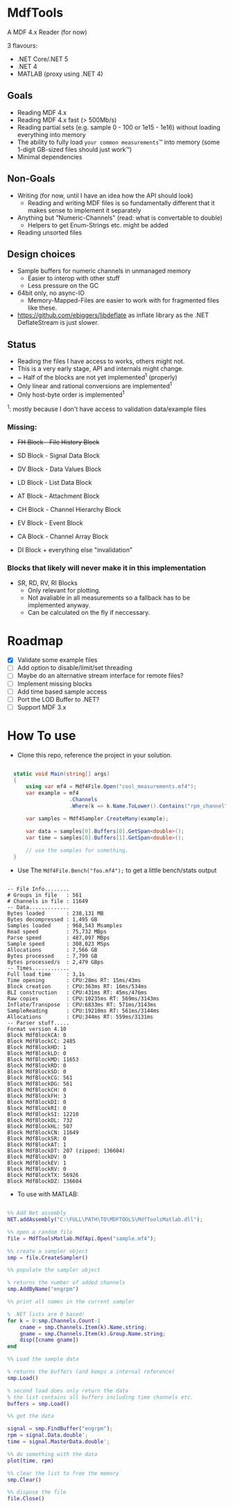 # MdfTools

A MDF 4.x Reader (for now)

3 flavours:
- .NET Core/.NET 5
- .NET 4
- MATLAB (proxy using .NET 4)

## Goals

* Reading MDF 4.x
* Reading MDF 4.x fast (> 500Mb/s)
* Reading partial sets (e.g. sample 0 - 100 or 1e15 - 1e16) without loading everything into memory
* The ability to fully load `your common measurements`™ into memory (some 1-digit GB-sized files should just work™)
* Minimal dependencies

## Non-Goals

* Writing (for now, until I have an idea how the API should look)
  * Reading and writing MDF files is so fundamentally different that it makes sense to implement it separately
* Anything but "Numeric-Channels" (read: what is convertable to double)
  * Helpers to get Enum-Strings etc. might be added
* Reading unsorted files

## Design choices

* Sample buffers for numeric channels in unmanaged memory
  * Easier to interop with other stuff
  * Less pressure on the GC
* 64bit only, no async-IO
  * Memory-Mapped-Files are easier to work with for fragmented files like these. 
* https://github.com/ebiggers/libdeflate as inflate library as the .NET DeflateStream is just slower.

## Status

* Reading the files I have access to works, others might not.
* This is a very early stage, API and internals might change.
* ~ Half of the blocks are not yet implemented<sup>1</sup> (properly)
* Only linear and rational conversions are implemented<sup>1</sup>
* Only host-byte order is implemented<sup>1</sup>

<sup>1</sup>: mostly because I don't have access to validation data/example files

### Missing:

* ~~FH Block - File History Block~~
* SD Block - Signal Data Block
* DV Block - Data Values Block
* LD Block - List Data Block
* AT Block - Attachment Block
* CH Block - Channel Hierarchy Block
* EV Block - Event Block
* CA Block - Channel Array Block

* DI Block + everything else "invalidation"

### Blocks that likely will never make it in this implementation

* SR, RD, RV, RI Blocks
  * Only relevant for plotting.
  * Not avaliable in all measurements so a fallback has to be implemented anyway.
  * Can be calculated on the fly if neccessary.
  
# Roadmap

* [x] Validate some example files
* [ ] Add option to disable/limit/set threading
* [ ] Maybe do an alternative stream interface for remote files?
* [ ] Implement missing blocks
* [ ] Add time based sample access
* [ ] Port the LOD Buffer to .NET?
* [ ] Support MDF 3.x

# How To use

* Clone this repo, reference the project in your solution.

```csharp

  static void Main(string[] args)
  {
      using var mf4 = Mdf4File.Open("cool_measurements.mf4");
      var example = mf4
                    .Channels
                    .Where(k => k.Name.ToLower().Contains("rpm_channel"));

      var samples = Mdf4Sampler.CreateMany(example);

      var data = samples[0].Buffers[0].GetSpan<double>();
      var time = samples[0].Buffers[1].GetSpan<double>();
      
      // use the samples for something.
  }

```

* Use The `Mdf4File.Bench("foo.mf4");` to get a little bench/stats output

```

-- File Info........
# Groups in file   : 561
# Channels in file : 11649
-- Data.............
Bytes loaded       : 238,131 MB
Bytes decompressed : 1,495 GB
Samples loaded     : 968,543 Msamples
Read speed         : 75,732 MBps
Parse speed        : 487,097 MBps
Sample speed       : 308,023 MSps
Allocations        : 7,566 GB
Bytes processed    : 7,799 GB
Bytes processed/s  : 2,479 GBps
-- Times............
Full load time     : 3,1s
Time opening       : CPU:28ms RT: 15ms/43ms
Block creation     : CPU:363ms RT: 16ms/534ms
BLI construction   : CPU:431ms RT: 45ms/476ms
Raw copies         : CPU:10235ms RT: 569ms/3143ms
Inflate/Transpose  : CPU:6833ms RT: 571ms/3143ms
SampleReading      : CPU:19210ms RT: 561ms/3144ms
Allocations        : CPU:344ms RT: 559ms/3131ms
-- Parser stuff.....
Format version 4.10
Block MdfBlockCA: 0
Block MdfBlockCC: 2485
Block MdfBlockHD: 1
Block MdfBlockLD: 0
Block MdfBlockMD: 11653
Block MdfBlockRD: 0
Block MdfBlockSD: 0
Block MdfBlockCG: 561
Block MdfBlockDG: 561
Block MdfBlockCH: 0
Block MdfBlockFH: 3
Block MdfBlockDI: 0
Block MdfBlockRI: 0
Block MdfBlockSI: 12210
Block MdfBlockDL: 732
Block MdfBlockHL: 507
Block MdfBlockCN: 11649
Block MdfBlockSR: 0
Block MdfBlockAT: 1
Block MdfBlockDT: 207 (zipped: 136604)
Block MdfBlockDV: 0
Block MdfBlockEV: 1
Block MdfBlockRV: 0
Block MdfBlockTX: 56926
Block MdfBlockDZ: 136604

```

* To use with MATLAB:

```matlab

%% Add Net assembly
NET.addAssembly("C:\FULL\PATH\TO\MDFTOOLS\MdfToolsMatlab.dll");

%% open a random file
file = MdfToolsMatlab.MdfApi.Open("sample.mf4");

%% create a sampler object
smp = file.CreateSampler()

%% populate the sampler object

% returns the number of added channels
smp.AddByName("engrpm")

%% print all names in the current sampler

% .NET lists are 0 based!
for k = 0:smp.Channels.Count-1
    cname = smp.Channels.Item(k).Name.string;
    gname = smp.Channels.Item(k).Group.Name.string;
    disp([cname gname])
end

%% Load the sample data

% returns the buffers (and keeps a internal reference)
smp.Load()

% second load does only return the data
% the list contains all buffers including time channels etc.
buffers = smp.Load()

%% get the data

signal = smp.FindBuffer("engrpm");
rpm = signal.Data.double';
time = signal.MasterData.double';

%% do something with the data
plot(time, rpm)

%% clear the list to free the memory
smp.Clear()

%% dispose the file
file.Close()

```

